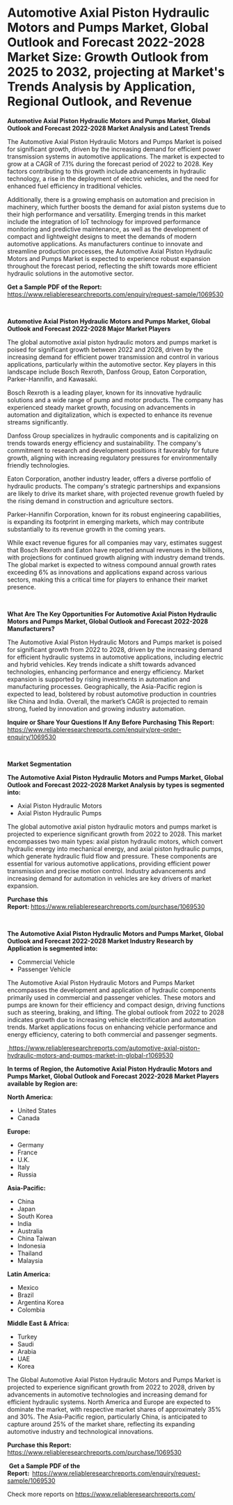 <p><h1>Automotive Axial Piston Hydraulic Motors and Pumps Market, Global Outlook and Forecast 2022-2028 Market Size: Growth Outlook from 2025 to 2032, projecting at Market's Trends Analysis by Application, Regional Outlook, and Revenue</h1></p><p><strong>Automotive Axial Piston Hydraulic Motors and Pumps Market, Global Outlook and Forecast 2022-2028 Market Analysis and Latest Trends</strong></p>
<p><p>The Automotive Axial Piston Hydraulic Motors and Pumps Market is poised for significant growth, driven by the increasing demand for efficient power transmission systems in automotive applications. The market is expected to grow at a CAGR of 7.1% during the forecast period of 2022 to 2028. Key factors contributing to this growth include advancements in hydraulic technology, a rise in the deployment of electric vehicles, and the need for enhanced fuel efficiency in traditional vehicles. </p><p>Additionally, there is a growing emphasis on automation and precision in machinery, which further boosts the demand for axial piston systems due to their high performance and versatility. Emerging trends in this market include the integration of IoT technology for improved performance monitoring and predictive maintenance, as well as the development of compact and lightweight designs to meet the demands of modern automotive applications. As manufacturers continue to innovate and streamline production processes, the Automotive Axial Piston Hydraulic Motors and Pumps Market is expected to experience robust expansion throughout the forecast period, reflecting the shift towards more efficient hydraulic solutions in the automotive sector.</p></p>
<p><strong>Get a Sample PDF of the Report:&nbsp;</strong> <a href="https://www.reliableresearchreports.com/enquiry/request-sample/1069530?utm_campaign=3257&utm_medium=2&utm_source=Github&utm_content=ia&utm_term=21032025&utm_id=automotive-axial-piston-hydraulic-motors-and-pumps-market-global-outlook-and-forecast-2022-2028">https://www.reliableresearchreports.com/enquiry/request-sample/1069530</a></p>
<p>&nbsp;</p>
<p><strong>Automotive Axial Piston Hydraulic Motors and Pumps Market, Global Outlook and Forecast 2022-2028 Major Market Players</strong></p>
<p><p>The global automotive axial piston hydraulic motors and pumps market is poised for significant growth between 2022 and 2028, driven by the increasing demand for efficient power transmission and control in various applications, particularly within the automotive sector. Key players in this landscape include Bosch Rexroth, Danfoss Group, Eaton Corporation, Parker-Hannifin, and Kawasaki.</p><p>Bosch Rexroth is a leading player, known for its innovative hydraulic solutions and a wide range of pump and motor products. The company has experienced steady market growth, focusing on advancements in automation and digitalization, which is expected to enhance its revenue streams significantly.</p><p>Danfoss Group specializes in hydraulic components and is capitalizing on trends towards energy efficiency and sustainability. The company's commitment to research and development positions it favorably for future growth, aligning with increasing regulatory pressures for environmentally friendly technologies.</p><p>Eaton Corporation, another industry leader, offers a diverse portfolio of hydraulic products. The company's strategic partnerships and expansions are likely to drive its market share, with projected revenue growth fueled by the rising demand in construction and agriculture sectors.</p><p>Parker-Hannifin Corporation, known for its robust engineering capabilities, is expanding its footprint in emerging markets, which may contribute substantially to its revenue growth in the coming years.</p><p>While exact revenue figures for all companies may vary, estimates suggest that Bosch Rexroth and Eaton have reported annual revenues in the billions, with projections for continued growth aligning with industry demand trends. The global market is expected to witness compound annual growth rates exceeding 6% as innovations and applications expand across various sectors, making this a critical time for players to enhance their market presence.</p></p>
<p>&nbsp;</p>
<p><strong>What Are The Key Opportunities For Automotive Axial Piston Hydraulic Motors and Pumps Market, Global Outlook and Forecast 2022-2028 Manufacturers?</strong></p>
<p><p>The Automotive Axial Piston Hydraulic Motors and Pumps market is poised for significant growth from 2022 to 2028, driven by the increasing demand for efficient hydraulic systems in automotive applications, including electric and hybrid vehicles. Key trends indicate a shift towards advanced technologies, enhancing performance and energy efficiency. Market expansion is supported by rising investments in automation and manufacturing processes. Geographically, the Asia-Pacific region is expected to lead, bolstered by robust automotive production in countries like China and India. Overall, the market’s CAGR is projected to remain strong, fueled by innovation and growing industry automation.</p></p>
<p><strong>Inquire or Share Your Questions If Any Before Purchasing This Report:</strong> <a href="https://www.reliableresearchreports.com/enquiry/pre-order-enquiry/1069530?utm_campaign=3257&utm_medium=2&utm_source=Github&utm_content=ia&utm_term=21032025&utm_id=automotive-axial-piston-hydraulic-motors-and-pumps-market-global-outlook-and-forecast-2022-2028">https://www.reliableresearchreports.com/enquiry/pre-order-enquiry/1069530</a></p>
<p>&nbsp;</p>
<p><strong>Market Segmentation</strong></p>
<p><strong>The Automotive Axial Piston Hydraulic Motors and Pumps Market, Global Outlook and Forecast 2022-2028 Market Analysis by types is segmented into:</strong></p>
<p><ul><li>Axial Piston Hydraulic Motors</li><li>Axial Piston Hydraulic Pumps</li></ul></p>
<p><p>The global automotive axial piston hydraulic motors and pumps market is projected to experience significant growth from 2022 to 2028. This market encompasses two main types: axial piston hydraulic motors, which convert hydraulic energy into mechanical energy, and axial piston hydraulic pumps, which generate hydraulic fluid flow and pressure. These components are essential for various automotive applications, providing efficient power transmission and precise motion control. Industry advancements and increasing demand for automation in vehicles are key drivers of market expansion.</p></p>
<p><strong>Purchase this Report:&nbsp;</strong><a href="https://www.reliableresearchreports.com/purchase/1069530?utm_campaign=3257&utm_medium=2&utm_source=Github&utm_content=ia&utm_term=21032025&utm_id=automotive-axial-piston-hydraulic-motors-and-pumps-market-global-outlook-and-forecast-2022-2028">https://www.reliableresearchreports.com/purchase/1069530</a></p>
<p>&nbsp;</p>
<p><strong>The Automotive Axial Piston Hydraulic Motors and Pumps Market, Global Outlook and Forecast 2022-2028 Market Industry Research by Application is segmented into:</strong></p>
<p><ul><li>Commercial Vehicle</li><li>Passenger Vehicle</li></ul></p>
<p><p>The Automotive Axial Piston Hydraulic Motors and Pumps Market encompasses the development and application of hydraulic components primarily used in commercial and passenger vehicles. These motors and pumps are known for their efficiency and compact design, driving functions such as steering, braking, and lifting. The global outlook from 2022 to 2028 indicates growth due to increasing vehicle electrification and automation trends. Market applications focus on enhancing vehicle performance and energy efficiency, catering to both commercial and passenger segments.</p></p>
<p><a href="https://www.reliableresearchreports.com/automotive-axial-piston-hydraulic-motors-and-pumps-market-in-global-r1069530?utm_campaign=3257&utm_medium=2&utm_source=Github&utm_content=ia&utm_term=21032025&utm_id=automotive-axial-piston-hydraulic-motors-and-pumps-market-global-outlook-and-forecast-2022-2028">&nbsp;https://www.reliableresearchreports.com/automotive-axial-piston-hydraulic-motors-and-pumps-market-in-global-r1069530</a></p>
<p><strong>In terms of Region, the Automotive Axial Piston Hydraulic Motors and Pumps Market, Global Outlook and Forecast 2022-2028 Market Players available by Region are:</strong></p>
<p>
    <p> <strong> North America: </strong>
        <ul>
            <li>United States</li>
            <li>Canada</li>
        </ul>
        </p> 
    <p> <strong> Europe: </strong>
        <ul>
            <li>Germany</li>
            <li>France</li>
            <li>U.K.</li>
            <li>Italy</li>
            <li>Russia</li>
        </ul>
        </p> 
    <p> <strong> Asia-Pacific: </strong>
        <ul>
            <li>China</li>
            <li>Japan</li>
            <li>South Korea</li>
            <li>India</li>
            <li>Australia</li>
            <li>China Taiwan</li>
            <li>Indonesia</li>
            <li>Thailand</li>
            <li>Malaysia</li>
        </ul>
        </p> 
    <p> <strong> Latin America: </strong>
        <ul>
            <li>Mexico</li>
            <li>Brazil</li>
            <li>Argentina Korea</li>
            <li>Colombia</li>
        </ul>
        </p> 
    <p> <strong> Middle East & Africa: </strong>
        <ul>
            <li>Turkey</li>
            <li>Saudi</li>
            <li>Arabia</li>
            <li>UAE</li>
            <li>Korea</li>
        </ul>
    </p>
    </p>
<p><p>The Global Automotive Axial Piston Hydraulic Motors and Pumps Market is projected to experience significant growth from 2022 to 2028, driven by advancements in automotive technologies and increasing demand for efficient hydraulic systems. North America and Europe are expected to dominate the market, with respective market shares of approximately 35% and 30%. The Asia-Pacific region, particularly China, is anticipated to capture around 25% of the market share, reflecting its expanding automotive industry and technological innovations.</p></p>
<p><strong>Purchase this Report: </strong><a href="https://www.reliableresearchreports.com/purchase/1069530?utm_campaign=3257&utm_medium=2&utm_source=Github&utm_content=ia&utm_term=21032025&utm_id=automotive-axial-piston-hydraulic-motors-and-pumps-market-global-outlook-and-forecast-2022-2028">https://www.reliableresearchreports.com/purchase/1069530</a></p>
<p>&nbsp;<strong>Get a Sample PDF of the Report:&nbsp;&nbsp;</strong><a href="https://www.reliableresearchreports.com/enquiry/request-sample/1069530?utm_campaign=3257&utm_medium=2&utm_source=Github&utm_content=ia&utm_term=21032025&utm_id=automotive-axial-piston-hydraulic-motors-and-pumps-market-global-outlook-and-forecast-2022-2028">https://www.reliableresearchreports.com/enquiry/request-sample/1069530</a></p>
<p><strong></strong></p>
<p>Check more reports on <a href="https://www.reliableresearchreports.com/?utm_campaign=3257&utm_medium=2&utm_source=Github&utm_content=ia&utm_term=21032025&utm_id=automotive-axial-piston-hydraulic-motors-and-pumps-market-global-outlook-and-forecast-2022-2028">https://www.reliableresearchreports.com/</a></p>